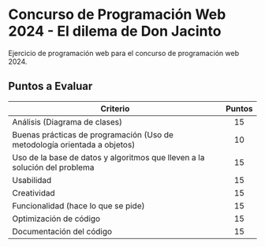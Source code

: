 # Concurso de Programación Web 2024 - El dilema de Don Jacinto

Ejercicio de programación web para el concurso de programación web 2024.

## Puntos a Evaluar

| Criterio                                                                   | Puntos |
|----------------------------------------------------------------------------|:------:|
| Análisis (Diagrama de clases)                                              |   15   |
| Buenas prácticas de programación (Uso de metodología orientada a objetos)  |   10   |
| Uso de la base de datos y algoritmos que lleven a la solución del problema |   15   |
| Usabilidad                                                                 |   15   |
| Creatividad                                                                |   15   |
| Funcionalidad (hace lo que se pide)                                        |   15   |
| Optimización de código                                                     |   15   |
| Documentación del código                                                   |   15   |
